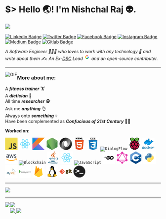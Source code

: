 # $> Hello :earth_asia:! I'm Nishchal Raj :alien:.
![](https://komarev.com/ghpvc/?username=thenishchalraj&color=blueviolet&style=flat-square)

[![Linkedin Badge](https://img.shields.io/badge/-thenishchalraj-blue?style=flat-square&logo=Linkedin&logoColor=white&link=https://www.linkedin.com/in/thenishchalraj/)](https://www.linkedin.com/in/thenishchalraj/)  [![Twitter Badge](https://img.shields.io/badge/-thenishchalraj-1ca0f1?style=flat-square&labelColor=1ca0f1&logo=twitter&logoColor=white&link=https://twitter.com/thenishchalraj)](https://twitter.com/thenishchalraj)  [![Facebook Badge](https://img.shields.io/badge/-thenishchalraj-3b5998?style=flat-square&labelColor=3b5998&logo=facebook&logoColor=white&link=https://www.facebook.com/thenishchalraj)](https://www.facebook.com/thenishchalraj)  [![Instagram Badge](https://img.shields.io/badge/-thenishchalraj-D7008A?style=flat-square&labelColor=D7008A&logo=Instagram&logoColor=white&link=https://www.instagram.com/thenishchalraj/)](https://www.instagram.com/thenishchalraj/)  [![Medium Badge](https://img.shields.io/badge/-thenishchalraj-000000?style=flat-square&labelColor=000000&logo=Medium&logoColor=white&link=https://thenishchalraj.medium.com)](https://thenishchalraj.medium.com)  [![Gitlab Badge](https://img.shields.io/badge/-thenishchalraj-7E1700?style=flat-square&labelColor=7E1700&logo=Gitlab&logoColor=white&link=https://www.gitlab.com/thenishchalraj/)](https://www.gitlab.com/thenishchalraj/)

*A Software Engineer 👨🏽‍💻 who loves to work with any technology 🚀 and write about them :writing_hand:. An Ex-<a href="https://developers.google.com/community/dsc/leads">DSC</a> Lead <img height="20" src="https://raw.githubusercontent.com/github/explore/80688e429a7d4ef2fca1e82350fe8e3517d3494d/topics/google/google.png"> and an open-source contributer.*

---

<img align="left" alt="GIF" src="https://media.giphy.com/media/115BJle6N2Av0A/giphy.gif" />

### More about me:
A ***fitness trainer*** :weight_lifting:  
A ***dietician*** :meat_on_bone:  
All time ***researcher*** :detective:  
Ask me ***anything*** :ok_hand:  
Always onto ***something*** :skull:  
Have been complemented as ***Confucious of 21st Century*** :mage_man:

**Worked on:**

<code><img height="40" alt="JavaScript" src="https://raw.githubusercontent.com/github/explore/5c058a388828bb5fde0bcafd4bc867b5bb3f26f3/topics/javascript/javascript.png"></code>
<code><img height="40" alt="React.js" src="https://raw.githubusercontent.com/github/explore/5c058a388828bb5fde0bcafd4bc867b5bb3f26f3/topics/react/react.png"></code>
<code><img height="40" alt="Kotlin" src="https://raw.githubusercontent.com/github/explore/5c058a388828bb5fde0bcafd4bc867b5bb3f26f3/topics/kotlin/kotlin.png"></code>
<code><img height="40" alt="Node.js" src="https://raw.githubusercontent.com/github/explore/5c058a388828bb5fde0bcafd4bc867b5bb3f26f3/topics/nodejs/nodejs.png"></code>
<code><img height="40" alt="JSON" src="https://raw.githubusercontent.com/github/explore/80688e429a7d4ef2fca1e82350fe8e3517d3494d/topics/json/json.png"></code>
<code><img height="40" alt="HTML" src="https://raw.githubusercontent.com/github/explore/80688e429a7d4ef2fca1e82350fe8e3517d3494d/topics/html/html.png"></code>
<code><img height="40" alt="CSS" src="https://raw.githubusercontent.com/github/explore/80688e429a7d4ef2fca1e82350fe8e3517d3494d/topics/css/css.png"></code>
<code><img height="40" alt="DialogFlow" src="https://encrypted-tbn0.gstatic.com/images?q=tbn:ANd9GcSgNpsQC-vhnlzgbkqk23v2khzz6uNzlEyRHCzOywt5lYJY1Hs&s"></code>
<code><img height="40" alt="RaspberryPi" src="https://raw.githubusercontent.com/github/explore/80688e429a7d4ef2fca1e82350fe8e3517d3494d/topics/raspberry-pi/raspberry-pi.png"></code>
<code><img height="40" alt="Docker" src="https://raw.githubusercontent.com/github/explore/5c058a388828bb5fde0bcafd4bc867b5bb3f26f3/topics/docker/docker.png"></code>
<code><img height="40" alt="AWS" src="https://raw.githubusercontent.com/github/explore/fbceb94436312b6dacde68d122a5b9c7d11f9524/topics/aws/aws.png"></code>
<code><img height="40" alt="Blockchain" src="https://cdn.iconscout.com/icon/premium/png-512-thumb/blockchain-5-539188.png"></code>
<code><img height="40" alt="Java" src="https://raw.githubusercontent.com/github/explore/5c058a388828bb5fde0bcafd4bc867b5bb3f26f3/topics/java/java.png"></code>
<code><img height="40" alt="React Native" src="https://raw.githubusercontent.com/github/explore/80688e429a7d4ef2fca1e82350fe8e3517d3494d/topics/react-native/react-native.png"></code>
<code><img height="40" alt="JavaScript" src="https://efthymis.com/wp-content/uploads/2019/02/Icon-App-1024x1024@1x.png"></code>
<code><img height="40" alt="Golang" src="https://raw.githubusercontent.com/github/explore/80688e429a7d4ef2fca1e82350fe8e3517d3494d/topics/go/go.png"></code>
<code><img height="40" alt="GraphQL" src="https://raw.githubusercontent.com/github/explore/5c058a388828bb5fde0bcafd4bc867b5bb3f26f3/topics/graphql/graphql.png"></code>
<code><img height="40" alt="C++" src="https://raw.githubusercontent.com/github/explore/80688e429a7d4ef2fca1e82350fe8e3517d3494d/topics/cpp/cpp.png"></code>
<code><img height="40" alt="Python" src="https://raw.githubusercontent.com/github/explore/80688e429a7d4ef2fca1e82350fe8e3517d3494d/topics/python/python.png"></code>
<code><img height="40" alt="MySQL" src="https://raw.githubusercontent.com/github/explore/80688e429a7d4ef2fca1e82350fe8e3517d3494d/topics/mysql/mysql.png"></code>
<code><img height="40" alt="MongoDB" src="https://raw.githubusercontent.com/github/explore/80688e429a7d4ef2fca1e82350fe8e3517d3494d/topics/mongodb/mongodb.png"></code>
<code><img height="40" alt="Firebase" src="https://raw.githubusercontent.com/github/explore/80688e429a7d4ef2fca1e82350fe8e3517d3494d/topics/firebase/firebase.png"></code>
<code><img height="40" alt="Linux" src="https://raw.githubusercontent.com/github/explore/80688e429a7d4ef2fca1e82350fe8e3517d3494d/topics/linux/linux.png"></code>
<code><img height="40" alt="Git" src="https://raw.githubusercontent.com/github/explore/80688e429a7d4ef2fca1e82350fe8e3517d3494d/topics/git/git.png"></code>
<code><img height="40" alt="Terminal is <3" src="https://raw.githubusercontent.com/github/explore/80688e429a7d4ef2fca1e82350fe8e3517d3494d/topics/terminal/terminal.png"></code>

---

<a href="https://github.com/ryo-ma/github-profile-trophy">
  <img width=800 src="https://github-profile-trophy.vercel.app/?username=thenishchalraj&column=7"/>
</a>

---

<div>
  <img height="170" align="left" src="https://github-readme-stats.vercel.app/api?username=thenishchalraj&count_private=true&include_all_commits=true&show_icons=true&title_color=fff&icon_color=79ff97&text_color=9f9f9f&bg_color=151515" />
  <img src="https://github-readme-stats.vercel.app/api/top-langs/?username=thenishchalraj&langs_count=10&layout=compact&title_color=fff&icon_color=79ff97&text_color=9f9f9f&bg_color=151515" />
</div>
<div>
  <a href="https://github.com/thenishchalraj/Time-to-Go">
    <img src="https://github-readme-stats.vercel.app/api/pin/?username=thenishchalraj&repo=Time-to-Go&title_color=fff&icon_color=79ff97&text_color=9f9f9f&bg_color=151515" />
  </a>
  <a href="https://github.com/thenishchalraj/PasswordStrengthBar">
    <img src="https://github-readme-stats.vercel.app/api/pin/?username=thenishchalraj&repo=PasswordStrengthBar&title_color=fff&icon_color=79ff97&text_color=9f9f9f&bg_color=151515" />
  </a>
</div>
